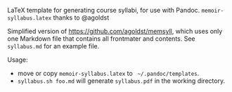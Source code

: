 LaTeX template for generating course syllabi, for use with Pandoc. `memoir-syllabus.latex` thanks to @agoldst

Simplified version of https://github.com/agoldst/memsyll, which uses only one Markdown file that contains all frontmater and contents. See `syllabus.md` for an example file.

Usage:

* move or copy `memoir-syllabus.latex` to ` ~/.pandoc/templates`.
* `syllabus.sh foo.md` will generate `syllabus.pdf` in the working directory.